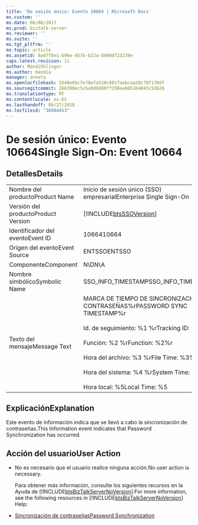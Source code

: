 ```yaml
---
title: 'De sesión único: Evento 10664 | Microsoft Docs'
ms.custom: ''
ms.date: 06/08/2017
ms.prod: biztalk-server
ms.reviewer: ''
ms.suite: ''
ms.tgt_pltfrm: ''
ms.topic: article
ms.assetid: 8a47f8e1-b96e-4576-b22a-8490df23239e
caps.latest.revision: 11
author: MandiOhlinger
ms.author: mandia
manager: anneta
ms.openlocfilehash: 5540e6bcfe78efa538c601faebcaa28c70f1f0df
ms.sourcegitcommit: 266308ec5c6a9d8d80ff298ee6051b4843c5d626
ms.translationtype: MT
ms.contentlocale: es-ES
ms.lasthandoff: 06/27/2018
ms.locfileid: "36984413"
---
```

# <a name="single-sign-on-event-10664"></a><span data-ttu-id="35978-102">De sesión único: Evento 10664</span><span class="sxs-lookup"><span data-stu-id="35978-102">Single Sign-On: Event 10664</span></span>
## <a name="details"></a><span data-ttu-id="35978-103">Detalles</span><span class="sxs-lookup"><span data-stu-id="35978-103">Details</span></span>  

|                 |                                                                                                                                                                         |
|-----------------|-------------------------------------------------------------------------------------------------------------------------------------------------------------------------|
|  <span data-ttu-id="35978-104">Nombre del producto</span><span class="sxs-lookup"><span data-stu-id="35978-104">Product Name</span></span>   |                                                                        <span data-ttu-id="35978-105">Inicio de sesión único (SSO) empresarial</span><span class="sxs-lookup"><span data-stu-id="35978-105">Enterprise Single Sign-On</span></span>                                                                        |
| <span data-ttu-id="35978-106">Versión del producto</span><span class="sxs-lookup"><span data-stu-id="35978-106">Product Version</span></span> |                                                       [!INCLUDE[btsSSOVersion](../includes/btsssoversion-md.md)]                                                        |
|    <span data-ttu-id="35978-107">Identificador del evento</span><span class="sxs-lookup"><span data-stu-id="35978-107">Event ID</span></span>     |                                                                                  <span data-ttu-id="35978-108">10664</span><span class="sxs-lookup"><span data-stu-id="35978-108">10664</span></span>                                                                                  |
|  <span data-ttu-id="35978-109">Origen del evento</span><span class="sxs-lookup"><span data-stu-id="35978-109">Event Source</span></span>   |                                                                                 <span data-ttu-id="35978-110">ENTSSO</span><span class="sxs-lookup"><span data-stu-id="35978-110">ENTSSO</span></span>                                                                                  |
|    <span data-ttu-id="35978-111">Componente</span><span class="sxs-lookup"><span data-stu-id="35978-111">Component</span></span>    |                                                                                   <span data-ttu-id="35978-112">N\D</span><span class="sxs-lookup"><span data-stu-id="35978-112">N\A</span></span>                                                                                   |
|  <span data-ttu-id="35978-113">Nombre simbólico</span><span class="sxs-lookup"><span data-stu-id="35978-113">Symbolic Name</span></span>  |                                                                           <span data-ttu-id="35978-114">SSO_INFO_TIMESTAMP</span><span class="sxs-lookup"><span data-stu-id="35978-114">SSO_INFO_TIMESTAMP</span></span>                                                                            |
|  <span data-ttu-id="35978-115">Texto del mensaje</span><span class="sxs-lookup"><span data-stu-id="35978-115">Message Text</span></span>   | <span data-ttu-id="35978-116">MARCA DE TIEMPO DE SINCRONIZACIÓN DE CONTRASEÑAS%r</span><span class="sxs-lookup"><span data-stu-id="35978-116">PASSWORD SYNC TIMESTAMP%r</span></span><br /><br /> <span data-ttu-id="35978-117">Id. de seguimiento: %1 %r</span><span class="sxs-lookup"><span data-stu-id="35978-117">Tracking ID: %1%r</span></span><br /><br /> <span data-ttu-id="35978-118">Función: %2 %r</span><span class="sxs-lookup"><span data-stu-id="35978-118">Function: %2%r</span></span><br /><br /> <span data-ttu-id="35978-119">Hora del archivo: %3 %r</span><span class="sxs-lookup"><span data-stu-id="35978-119">File Time: %3%r</span></span><br /><br /> <span data-ttu-id="35978-120">Hora del sistema: %4 %r</span><span class="sxs-lookup"><span data-stu-id="35978-120">System Time: %4%r</span></span><br /><br /> <span data-ttu-id="35978-121">Hora local: %5</span><span class="sxs-lookup"><span data-stu-id="35978-121">Local Time: %5</span></span> |

## <a name="explanation"></a><span data-ttu-id="35978-122">Explicación</span><span class="sxs-lookup"><span data-stu-id="35978-122">Explanation</span></span>  
 <span data-ttu-id="35978-123">Este evento de información indica que se llevó a cabo la sincronización de contraseñas.</span><span class="sxs-lookup"><span data-stu-id="35978-123">This Information event indicates that Password Synchronization has occurred.</span></span>  

## <a name="user-action"></a><span data-ttu-id="35978-124">Acción del usuario</span><span class="sxs-lookup"><span data-stu-id="35978-124">User Action</span></span>  

- <span data-ttu-id="35978-125">No es necesario que el usuario realice ninguna acción.</span><span class="sxs-lookup"><span data-stu-id="35978-125">No user action is necessary.</span></span>  

  <span data-ttu-id="35978-126">Para obtener más información, consulte los siguientes recursos en la Ayuda de [!INCLUDE[btsBizTalkServerNoVersion](../includes/btsbiztalkservernoversion-md.md)]:</span><span class="sxs-lookup"><span data-stu-id="35978-126">For more information, see the following resources in [!INCLUDE[btsBizTalkServerNoVersion](../includes/btsbiztalkservernoversion-md.md)] Help:</span></span>  

- [<span data-ttu-id="35978-127">Sincronización de contraseñas</span><span class="sxs-lookup"><span data-stu-id="35978-127">Password Synchronization</span></span>](../core/password-synchronization2.md)

